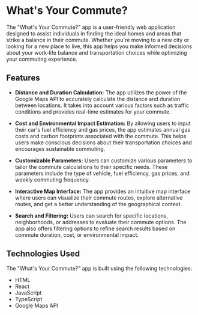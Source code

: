 # What's Your Commute?

The "What's Your Commute?" app is a user-friendly web application designed to assist individuals in finding the ideal homes and areas that strike a balance in their commute. Whether you're moving to a new city or looking for a new place to live, this app helps you make informed decisions about your work-life balance and transportation choices while optimizing your commuting experience.

## Features

- **Distance and Duration Calculation:** The app utilizes the power of the Google Maps API to accurately calculate the distance and duration between locations. It takes into account various factors such as traffic conditions and provides real-time estimates for your commute.

- **Cost and Environmental Impact Estimation:** By allowing users to input their car's fuel efficiency and gas prices, the app estimates annual gas costs and carbon footprints associated with the commute. This helps users make conscious decisions about their transportation choices and encourages sustainable commuting.

- **Customizable Parameters:** Users can customize various parameters to tailor the commute calculations to their specific needs. These parameters include the type of vehicle, fuel efficiency, gas prices, and weekly commuting frequency.

- **Interactive Map Interface:** The app provides an intuitive map interface where users can visualize their commute routes, explore alternative routes, and get a better understanding of the geographical context.

- **Search and Filtering:** Users can search for specific locations, neighborhoods, or addresses to evaluate their commute options. The app also offers filtering options to refine search results based on commute duration, cost, or environmental impact.

## Technologies Used

The "What's Your Commute?" app is built using the following technologies:

- HTML
- React
- JavaScript
- TypeScript
- Google Maps API
